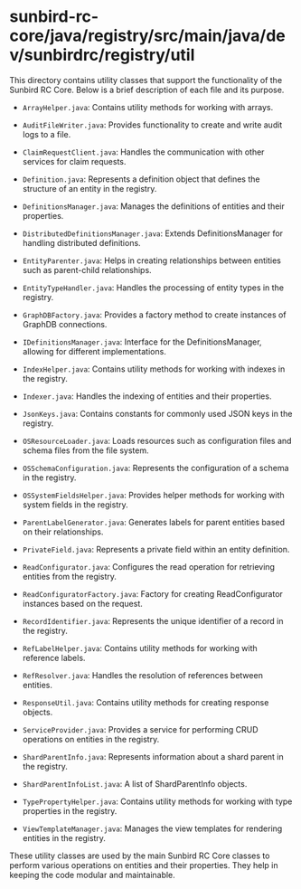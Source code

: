 # sunbird-rc-core/java/registry/src/main/java/dev/sunbirdrc/registry/util

This directory contains utility classes that support the functionality of the Sunbird RC Core. Below is a brief description of each file and its purpose.

- `ArrayHelper.java`: Contains utility methods for working with arrays.

- `AuditFileWriter.java`: Provides functionality to create and write audit logs to a file.

- `ClaimRequestClient.java`: Handles the communication with other services for claim requests.

- `Definition.java`: Represents a definition object that defines the structure of an entity in the registry.

- `DefinitionsManager.java`: Manages the definitions of entities and their properties.

- `DistributedDefinitionsManager.java`: Extends DefinitionsManager for handling distributed definitions.

- `EntityParenter.java`: Helps in creating relationships between entities such as parent-child relationships.

- `EntityTypeHandler.java`: Handles the processing of entity types in the registry.

- `GraphDBFactory.java`: Provides a factory method to create instances of GraphDB connections.

- `IDefinitionsManager.java`: Interface for the DefinitionsManager, allowing for different implementations.

- `IndexHelper.java`: Contains utility methods for working with indexes in the registry.

- `Indexer.java`: Handles the indexing of entities and their properties.

- `JsonKeys.java`: Contains constants for commonly used JSON keys in the registry.

- `OSResourceLoader.java`: Loads resources such as configuration files and schema files from the file system.

- `OSSchemaConfiguration.java`: Represents the configuration of a schema in the registry.

- `OSSystemFieldsHelper.java`: Provides helper methods for working with system fields in the registry.

- `ParentLabelGenerator.java`: Generates labels for parent entities based on their relationships.

- `PrivateField.java`: Represents a private field within an entity definition.

- `ReadConfigurator.java`: Configures the read operation for retrieving entities from the registry.

- `ReadConfiguratorFactory.java`: Factory for creating ReadConfigurator instances based on the request.

- `RecordIdentifier.java`: Represents the unique identifier of a record in the registry.

- `RefLabelHelper.java`: Contains utility methods for working with reference labels.

- `RefResolver.java`: Handles the resolution of references between entities.

- `ResponseUtil.java`: Contains utility methods for creating response objects.

- `ServiceProvider.java`: Provides a service for performing CRUD operations on entities in the registry.

- `ShardParentInfo.java`: Represents information about a shard parent in the registry.

- `ShardParentInfoList.java`: A list of ShardParentInfo objects.

- `TypePropertyHelper.java`: Contains utility methods for working with type properties in the registry.

- `ViewTemplateManager.java`: Manages the view templates for rendering entities in the registry.

These utility classes are used by the main Sunbird RC Core classes to perform various operations on entities and their properties. They help in keeping the code modular and maintainable.
